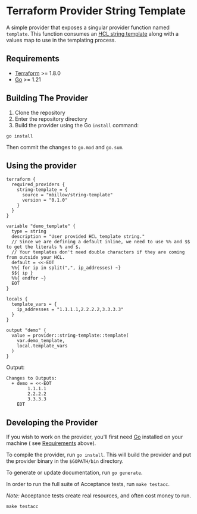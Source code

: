 # Terraform Provider String Template

A simple provider that exposes a singular provider function named `template`. This function consumes an
[HCL string template](https://developer.hashicorp.com/terraform/language/expressions/strings) along with a values map to
use in the templating process.

## Requirements

- [Terraform](https://developer.hashicorp.com/terraform/downloads) >= 1.8.0
- [Go](https://golang.org/doc/install) >= 1.21

## Building The Provider

1. Clone the repository
2. Enter the repository directory
3. Build the provider using the Go `install` command:

```shell
go install
```

Then commit the changes to `go.mod` and `go.sum`.

## Using the provider

```hcl
terraform {
  required_providers {
    string-template = {
      source = "mbillow/string-template"
      version = "0.1.0"
    }
  }
}

variable "demo_template" {
  type = string
  description = "User provided HCL template string."
  // Since we are defining a default inline, we need to use %% and $$ to get the literals % and $.
  // Your templates don't need double characters if they are coming from outside your HCL.
  default = <<-EOT
  %%{ for ip in split(",", ip_addresses) ~}
  $${ ip }
  %%{ endfor ~}
  EOT
}

locals {
  template_vars = {
    ip_addresses = "1.1.1.1,2.2.2.2,3.3.3.3"
  }
}

output "demo" {
  value = provider::string-template::template(
    var.demo_template,
    local.template_vars
  )
}
```

Output:
```hcl
Changes to Outputs:
  + demo = <<-EOT
        1.1.1.1
        2.2.2.2
        3.3.3.3
    EOT
```

## Developing the Provider

If you wish to work on the provider, you'll first need [Go](http://www.golang.org) installed on your machine (
see [Requirements](#requirements) above).

To compile the provider, run `go install`. This will build the provider and put the provider binary in the `$GOPATH/bin`
directory.

To generate or update documentation, run `go generate`.

In order to run the full suite of Acceptance tests, run `make testacc`.

*Note:* Acceptance tests create real resources, and often cost money to run.

```shell
make testacc
```
